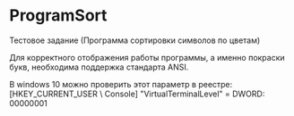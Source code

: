 # ProgramSort
Тестовое задание (Программа сортировки символов по цветам)

Для корректного отображения работы программы, а именно покраски букв,
необходима поддержка стандарта ANSI.

В windows 10 можно проверить этот параметр в реестре:
[HKEY_CURRENT_USER \ Console] "VirtualTerminalLevel" = DWORD: 00000001

